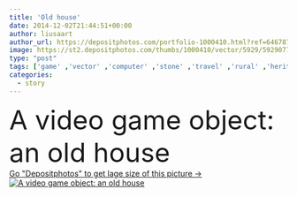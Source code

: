 ```yaml
---
title: 'Old house'
date: 2014-12-02T21:44:51+00:00
author: liusaart
author_url: https://depositphotos.com/portfolio-1000410.html?ref=64678756
image: https://st2.depositphotos.com/thumbs/1000410/vector/5929/59290771/api_thumb_450.jpg?forcejpeg=true
type: "post"
tags: ['game' ,'vector' ,'computer' ,'stone' ,'travel' ,'rural' ,'heritage' ,'old' ,'cartoon' ,'fantasy' ,'architecture' ,'building' ,'wall' ,'window' ,'roof' ,'traditional' ,'tile' ,'drawing' ,'culture' ,'door' ,'mansion' ,'palace' ,'royal' ,'military' ,'historic' ,'history' ,'halloween' ,'ladder' ,'fairy' ,'tale' ,'bricks' ,'story' ,'blocks' ,'medieval' ,'fort' ,'castle' ,'turret' ,'towers' ,'fortress' ,'monuments' ]
categories: 
  - story
---
```

<div aling="center">
            <font size="60"> A video game object: an old house</font>   
</div>
<div>
    <a href='https://st2.depositphotos.com/thumbs/1000410/vector/5929/59290771/api_thumb_450.jpg?forcejpeg=true?ref=64678756' target=_blank > Go "Depositphotos" to get lage size of this picture ->
        <img href='https://st2.depositphotos.com/thumbs/1000410/vector/5929/59290771/api_thumb_450.jpg?forcejpeg=true?ref=64678756' src='https://st2.depositphotos.com/1000410/5929/v/950/depositphotos_59290771-stock-illustration-old-house.jpg?forcejpeg=true' alt='A video game object: an old house' >
    </a>
</div>
